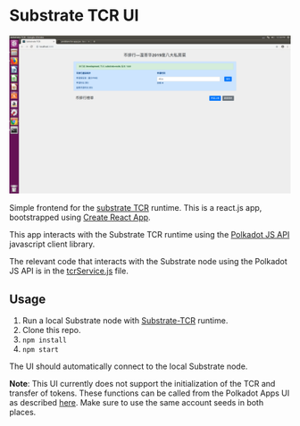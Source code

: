# Substrate TCR UI

![tcr-ui-screenshot](./img/币排行截图.png)

Simple frontend for the [substrate TCR](https://github.com/gautamdhameja/substrate-tcr) runtime. This is a react.js app, bootstrapped using [Create React App](https://github.com/facebook/create-react-app).

This app interacts with the Substrate TCR runtime using the [Polkadot JS API](https://github.com/polkadot-js/api) javascript client library.

The relevant code that interacts with the Substrate node using the Polkadot JS API is in the [tcrService.js](./src/services/tcrService.js) file.

## Usage

1. Run a local Substrate node with [Substrate-TCR](https://github.com/gautamdhameja/substrate-tcr) runtime.
1. Clone this repo.
1. `npm install`
1. `npm start`

The UI should automatically connect to the local Substrate node.

**Note**: This UI currently does not support the initialization of the TCR and transfer of tokens. These functions can be called from the Polkadot Apps UI as described [here](https://github.com/gautamdhameja/substrate-tcr/wiki/How-to-test-the-TCR-runtime-using-Polkadot-Apps-Portal#step-1-initialize-the-tcr). Make sure to use the same account seeds in both places.
